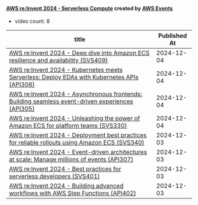 

#### [AWS re:Invent 2024 - Serverless Compute](https://www.youtube.com/playlist?list=PL2yQDdvlhXf_Ezjnq7A7LfHBgCYSqzrZS) created by [AWS Events](https://www.youtube.com/channel/UCdoadna9HFHsxXWhafhNvKw)

* video count: 8 

| title                                                                                                                                           | Published At |
| ----------------------------------------------------------------------------------------------------------------------------------------------- | ------------ |
| [AWS re:Invent 2024 - Deep dive into Amazon ECS resilience and availability (SVS409)](https://www.youtube.com/watch?v=l5otnYulOt8)              | 2024-12-04   |
| [AWS re:Invent 2024 - Kubernetes meets Serverless: Deploy EDAs with Kubernetes APIs (API308)](https://www.youtube.com/watch?v=AmJGFzIezFA)      | 2024-12-04   |
| [AWS re:Invent 2024 - Asynchronous frontends: Building seamless event-driven experiences (API305)](https://www.youtube.com/watch?v=uqu7D6q1h34) | 2024-12-04   |
| [AWS re:Invent 2024 - Unleashing the power of Amazon ECS for platform teams (SVS330)](https://www.youtube.com/watch?v=T-fFyEsLXXE)              | 2024-12-04   |
| [AWS re:Invent 2024 - Deployment best practices for reliable rollouts using Amazon ECS (SVS340)](https://www.youtube.com/watch?v=hzQhxECIZJQ)   | 2024-12-03   |
| [AWS re:Invent 2024 - Event-driven architectures at scale: Manage millions of events (API307)](https://www.youtube.com/watch?v=dy7UXS7ur14)     | 2024-12-03   |
| [AWS re:Invent 2024 - Best practices for serverless developers (SVS401)](https://www.youtube.com/watch?v=5wokwEtddtc)                           | 2024-12-03   |
| [AWS re:Invent 2024 - Building advanced workflows with AWS Step Functions (API402)](https://www.youtube.com/watch?v=gdGgBKJiM2E)                | 2024-12-03   |